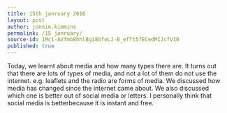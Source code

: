 ```yaml
---
title: 15th janruary 2016
layout: post
author: jonnie.kimmins
permalink: /15 janruary/
source-id: 1Mc1-AVfmb8hhl8g18bfoLJ-B_efTt5fECedMIJcfVI0
published: true
---
```

Today, we learnt about media and how  many types there are. It turns out that there are lots of types of media, and not a lot of them do not use the internet. e.g. leaflets and the radio are forms of media. We discussed how media has changed since the internet came  about. We also discussed which one is better out of social media or letters. I personally think that social media is betterbecause it is instant and free. 

